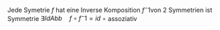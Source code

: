 Jede Symetrie $f$ hat eine Inverse Komposition $f^-1$von 2 Symmetrien ist Symmetrie
$\exists Id Abb \quad f \circ f^-1 = id$
$\circ$ assoziativ